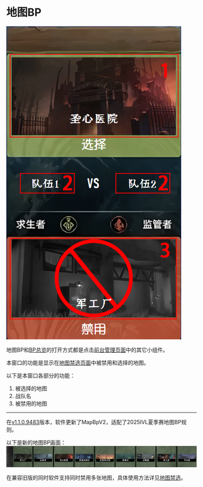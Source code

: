 # 地图BP

![地图BP画面|288](images/地图BP.png)

地图BP和[BP总览](BP总览.md)的打开方式都是点击[前台管理页面](../后台/前台管理.md)中的其它小组件。

本窗口的功能是显示在[地图禁选页面](../后台/地图禁选.md)中被禁用和选择的地图。

以下是本窗口各部分的功能：

1. 被选择的地图
2. 战队名
3. 被禁用的地图

---

在[v1.1.0.9483](https://github.com/PLFJY/neo-bpsys-wpf/releases/tag/v1.1.0.9483)版本，软件更新了MapBpV2，适配了2025IVL夏季赛地图BP规则。

以下是新的地图BP画面：
![MapBpV2](images/MapBpV2.png)

在兼容旧版的同时软件支持同时禁用多张地图，具体使用方法详见[地图禁选](../后台/地图禁选.md)。